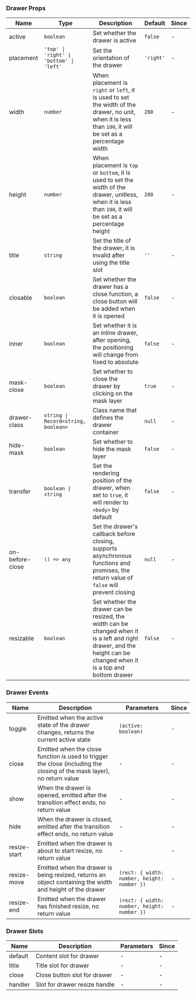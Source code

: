 ### Drawer Props

| Name            | Type                                     | Description                                                                                                                                                          | Default   | Since |
| --------------- | ---------------------------------------- | -------------------------------------------------------------------------------------------------------------------------------------------------------------------- | --------- | ----- |
| active          | `boolean`                                | Set whether the drawer is active                                                                                                                                     | `false`   | -     |
| placement       | `'top' \| 'right' \| 'bottom' \| 'left'` | Set the orientation of the drawer                                                                                                                                    | `'right'` | -     |
| width           | `number`                                 | When placement is `right` or `left`, it is used to set the width of the drawer, no unit, when it is less than `100`, it will be set as a percentage width            | `280`     | -     |
| height          | `number`                                 | When placement is `top` or `bottom`, it is used to set the width of the drawer, unitless, when it is less than `100`, it will be set as a percentage height          | `280`     | -     |
| title           | `string`                                 | Set the title of the drawer, it is invalid after using the title slot                                                                                                | `''`      | -     |
| closable        | `boolean`                                | Set whether the drawer has a close function, a close button will be added when it is opened                                                                          | `false`   | -     |
| inner           | `boolean`                                | Set whether it is an inline drawer, after opening, the positioning will change from fixed to absolute                                                                | `false`   | -     |
| mask-close      | `boolean`                                | Set whether to close the drawer by clicking on the mask layer                                                                                                        | `true`    | -     |
| drawer-class    | `string \| Record<string, boolean>`      | Class name that defines the drawer container                                                                                                                         | `null`    | -     |
| hide-mask       | `boolean`                                | Set whether to hide the mask layer                                                                                                                                   | `false`   | -     |
| transfer        | `boolean \| string`                      | Set the rendering position of the drawer, when set to `true`, it will render to `<body>` by default                                                                  | `false`   | -     |
| on-before-close | `() => any`                              | Set the drawer's callback before closing, supports asynchronous functions and promises, the return value of `false` will prevent closing                             | `null`    | -     |
| resizable       | `boolean`                                | Set whether the drawer can be resized, the width can be changed when it is a left and right drawer, and the height can be changed when it is a top and bottom drawer | `false`   | -     |

### Drawer Events

| Name         | Description                                                                                                             | Parameters                                  | Since |
| ------------ | ----------------------------------------------------------------------------------------------------------------------- | ------------------------------------------- | ----- |
| toggle       | Emitted when the active state of the drawer changes, returns the current active state                                   | `(active: boolean)`                         | -     |
| close        | Emitted when the close function is used to trigger the close (including the closing of the mask layer), no return value | -                                           | -     |
| show         | When the drawer is opened, emitted after the transition effect ends, no return value                                    | -                                           | -     |
| hide         | When the drawer is closed, emitted after the transition effect ends, no return value                                    | -                                           | -     |
| resize-start | Emitted when the drawer is about to start resize, no return value                                                       | -                                           | -     |
| resize-move  | Emitted when the drawer is being resized, returns an object containing the width and height of the drawer               | `(rect: { width: number, height: number })` | -     |
| resize-end   | Emitted when the drawer has finished resize, no return value                                                            | `(rect: { width: number, height: number })` | -     |

### Drawer Slots

| Name    | Description                   | Parameters | Since |
| ------- | ----------------------------- | ---------- | ----- |
| default | Content slot for drawer       | -          | -     |
| title   | Title slot for drawer         | -          | -     |
| close   | Close button slot for drawer  | -          | -     |
| handler | Slot for drawer resize handle | -          | -     |
